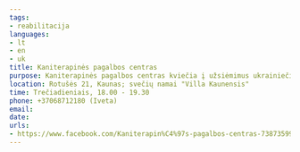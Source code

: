 ```yaml
---
tags:
- reabilitacija
languages:
- lt
- en
- uk
title: Kaniterapinės pagalbos centras
purpose: Kaniterapinės pagalbos centras kviečia į užsiėmimus ukrainiečių vaikams. Grupė - 7 vaikai. Registracija: https://forms.gle/aiWZL4nw8G8mm3X69 
location: Rotušės 21, Kaunas; svečių namai "Villa Kaunensis"
time: Trečiadieniais, 18.00 - 19.30
phone: +37068712180 (Iveta)
email: 
date: 
urls:
- https://www.facebook.com/Kaniterapin%C4%97s-pagalbos-centras-738735996179897
---
```

